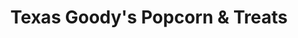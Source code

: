 ---
title: "Texas Goody's Popcorn & Treats"
url: /amarillo/texas-goodys-popcorn-und-treats/
shop: Süßwaren
---